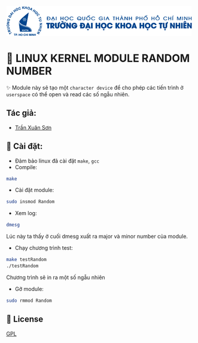 [![HCMUS](https://raw.githubusercontent.com/txuanson/linux_rand_module/main/logo.png)](https://www.hcmus.edu.vn/)
# :penguin: LINUX KERNEL MODULE RANDOM NUMBER
:sparkles: Module này sẽ tạo một `character device` để cho phép các tiến trình ở `userspace` có thể open và read các số ngẫu nhiên.
## Tác giả:
- [Trần Xuân Sơn](https://github.com/txuanson)
## :wrench: Cài đặt:
- Đảm bảo linux đã cài đặt `make`, `gcc`
- Compile:
```sh
make
```
- Cài đặt module:
```sh
sudo insmod Random
```
- Xem log:
```sh
dmesg
```
Lúc này ta thấy ở cuối dmesg xuất ra major và minor number của module.
- Chạy chương trình test:
```sh
make testRandom
./testRandom
```
Chương trình sẽ in ra một số ngẫu nhiên
- Gỡ module:
```sh
sudo rmmod Random
```
## :hammer: License
[GPL](https://choosealicense.com/licenses/gpl-3.0/)
